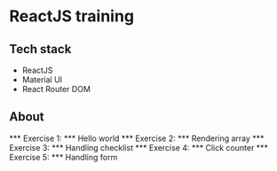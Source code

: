 # ReactJS training

## Tech stack
- ReactJS
- Material UI
- React Router DOM

## About
*** Exercise 1: *** Hello world
*** Exercise 2: *** Rendering array
*** Exercise 3: *** Handling checklist
*** Exercise 4: *** Click counter
*** Exercise 5: *** Handling form
